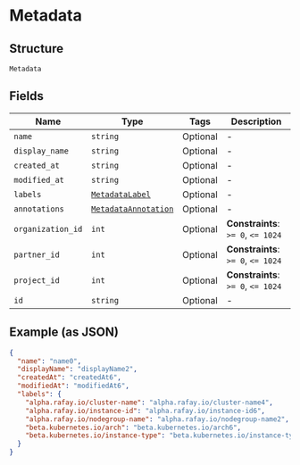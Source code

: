 
# Metadata

## Structure

`Metadata`

## Fields

| Name | Type | Tags | Description |
|  --- | --- | --- | --- |
| `name` | `string` | Optional | - |
| `display_name` | `string` | Optional | - |
| `created_at` | `string` | Optional | - |
| `modified_at` | `string` | Optional | - |
| `labels` | [`MetadataLabel`](../../doc/models/metadata-label.md) | Optional | - |
| `annotations` | [`MetadataAnnotation`](../../doc/models/metadata-annotation.md) | Optional | - |
| `organization_id` | `int` | Optional | **Constraints**: `>= 0`, `<= 1024` |
| `partner_id` | `int` | Optional | **Constraints**: `>= 0`, `<= 1024` |
| `project_id` | `int` | Optional | **Constraints**: `>= 0`, `<= 1024` |
| `id` | `string` | Optional | - |

## Example (as JSON)

```json
{
  "name": "name0",
  "displayName": "displayName2",
  "createdAt": "createdAt6",
  "modifiedAt": "modifiedAt6",
  "labels": {
    "alpha.rafay.io/cluster-name": "alpha.rafay.io/cluster-name4",
    "alpha.rafay.io/instance-id": "alpha.rafay.io/instance-id6",
    "alpha.rafay.io/nodegroup-name": "alpha.rafay.io/nodegroup-name2",
    "beta.kubernetes.io/arch": "beta.kubernetes.io/arch6",
    "beta.kubernetes.io/instance-type": "beta.kubernetes.io/instance-type6"
  }
}
```

